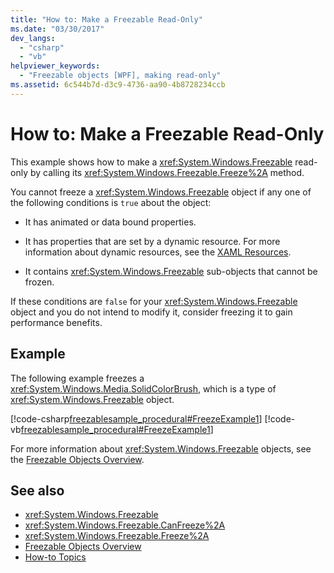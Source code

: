 ```yaml
---
title: "How to: Make a Freezable Read-Only"
ms.date: "03/30/2017"
dev_langs: 
  - "csharp"
  - "vb"
helpviewer_keywords: 
  - "Freezable objects [WPF], making read-only"
ms.assetid: 6c544b7d-d3c9-4736-aa90-4b8728234ccb
---
```

# How to: Make a Freezable Read-Only
This example shows how to make a <xref:System.Windows.Freezable> read-only by calling its <xref:System.Windows.Freezable.Freeze%2A> method.  
  
 You cannot freeze a <xref:System.Windows.Freezable> object if any one of the following conditions is `true` about the object:  
  
-   It has animated or data bound properties.  
  
-   It has properties that are set by a dynamic resource. For more information about dynamic resources, see the [XAML Resources](../../../../docs/framework/wpf/advanced/xaml-resources.md).  
  
-   It contains <xref:System.Windows.Freezable> sub-objects that cannot be frozen.  
  
 If these conditions are `false` for your <xref:System.Windows.Freezable> object and you do not intend to modify it, consider freezing it to gain performance benefits.  
  
## Example  
 The following example freezes a <xref:System.Windows.Media.SolidColorBrush>, which is a type of <xref:System.Windows.Freezable> object.  
  
 [!code-csharp[freezablesample_procedural#FreezeExample1](../../../../samples/snippets/csharp/VS_Snippets_Wpf/freezablesample_procedural/CSharp/freezablesample.cs#freezeexample1)]
 [!code-vb[freezablesample_procedural#FreezeExample1](../../../../samples/snippets/visualbasic/VS_Snippets_Wpf/freezablesample_procedural/visualbasic/freezablesample.vb#freezeexample1)]  
  
 For more information about <xref:System.Windows.Freezable> objects, see the [Freezable Objects Overview](../../../../docs/framework/wpf/advanced/freezable-objects-overview.md).  
  
## See also
- <xref:System.Windows.Freezable>
- <xref:System.Windows.Freezable.CanFreeze%2A>
- <xref:System.Windows.Freezable.Freeze%2A>
- [Freezable Objects Overview](../../../../docs/framework/wpf/advanced/freezable-objects-overview.md)
- [How-to Topics](../../../../docs/framework/wpf/advanced/base-elements-how-to-topics.md)
